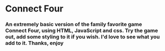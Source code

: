 # Connect Four
### An extremely basic version of the family favorite game Connect Four, using HTML, JavaScript and css. Try the game out, add some styling to it if you wish. I'd love to see what you add to it. Thanks, enjoy

